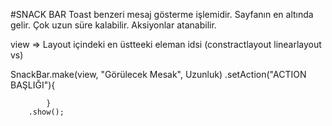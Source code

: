 #SNACK BAR
Toast benzeri mesaj gösterme işlemidir.
Sayfanın en altında gelir.
Çok uzun süre kalabilir.
Aksiyonlar atanabilir.

view => Layout içindeki en üstteeki eleman idsi (constractlayout linearlayout vs)

SnackBar.make(view, "Görülecek Mesak", Uzunluk)
        .setAction("ACTION BAŞLIĞI"){
            
            }
        .show();
